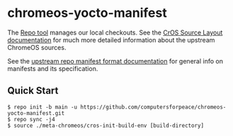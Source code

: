 # chromeos-yocto-manifest

The [Repo tool] manages our local checkouts.  See the
[CrOS Source Layout documentation] for much more detailed information about
the upstream ChromeOS sources.

See the [upstream repo manifest format documentation] for general info on
manifests and its specification.

## Quick Start

```shell
$ repo init -b main -u https://github.com/computersforpeace/chromeos-yocto-manifest.git
$ repo sync -j4
$ source ./meta-chromeos/cros-init-build-env [build-directory]
```

[CrOS Source Layout documentation]: https://chromium.googlesource.com/chromiumos/docs/+/HEAD/source_layout.md
[Repo tool]: https://gerrit.googlesource.com/git-repo/
[upstream repo manifest format documentation]: https://gerrit.googlesource.com/git-repo/+/HEAD/docs/manifest-format.md
